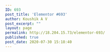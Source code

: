 ```yaml
---
ID: 693
post_title: 'Elementor #693'
author: Koushik A V
post_excerpt: ""
layout: page
permalink: http://18.204.15.73/elementor-693/
published: true
post_date: 2020-07-30 15:18:40
---
```

<img src="http://18.204.15.73/wp-content/plugins/elementor/assets/images/placeholder.png" title="" alt="" />